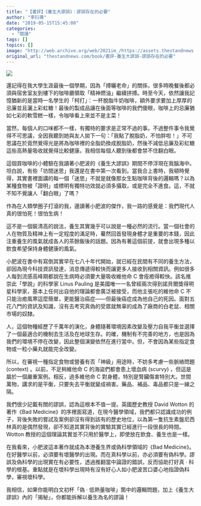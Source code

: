 ```yaml
---
title: "【書評】《養生大謬誤》：謬誤存在的必要"
author: "李衍蒨"
date: "2019-05-15T15:45:00"
categories:
  - "閱讀"
tags: []
topics: []
image: "http://web.archive.org/web/2021im_/https://assets.thestandnews.com/media/photos/brain-01_CXSXa_a0yKn2e.png"
original_url: "thestandnews.com/book/書評-養生大謬誤-謬誤存在的必要"
---
```

![](http://web.archive.org/web/2021im_/https://assets.thestandnews.com/media/photos/brain-01_CXSXa_a0yKn2e.png)

還記得在我大學生涯最後一個學期，因為「搏曬老命」的關係，很多時晚餐後都必須與宿舍室友到樓下的咖啡廳領取「精神燃油」繼續拼搏。時至今天，依然讓我記憶猶新的是當時一名學生的「柯打」：一杯脫脂牛奶咖啡，額外要求要加上厚厚的忌廉並且灑上彩虹糖！最後的製成品讓在後面等咖啡的我們傻眼，咖啡上的忌廉猶如七彩的軟雪糕一樣，令咖啡看上來並不是主菜！

當然，每個人的口味都不一樣，有獨特的要求是正常不過的事。不過整件事令我覺得不可思議，全因我聽到她與友人拋下一句：「我點了脫脂奶，不怕胖啦！」不可思議在於竟然覺得光是將為咖啡裡的全脂奶換成脫脂奶，然後不減低忌廉及彩虹糖這些高熱量吸收就覺得比較健康。我相信每個人聽到後都會禁不住翻白眼。

這個買咖啡的小體驗在我讀著小肥波的《養生大謬誤》期間不停浮現在我腦海中。坦白說，有些「坊間迷思」我還是在書中第一次看到。當我合上書時，我頓時覺得，其實書裡面講的每一個「迷思」不就是就像那女生點咖啡背後的邏輯嗎？以為某種食物被「證明」或標明有獨特功效就必須多攝取，或是完全不進食。這，不就不知不覺讓人「翻白眼」了嗎？

作為在人類學圈子打滾的我，邊讀著小肥波的傑作，我一路的感覺是：我們現代人真的很怕死！很怕生病！

這不是一個裝清高的說法，養生其實幾乎可以說是一種必然的流行。當一個社會的人在物質及精神上有一定程度的滿足時，驀然回首發現身體才是重要的本錢，因此注重養生的風氣就成各人的茶餘飯後的話題。因為有著這個前提，就會出現多種以飲食希望保持身體健康的風氣。

小肥波在書中有寫倒其實早在七八十年代開始，就已經在民間有不同的養生方法， 卻因為現今科技資訊發達，消息傳遞得較快而讓更多人接收到相關資訊。例如很多人每到流感高峰期都說在生病時必須要大量吸收維他命 C 會痊癒得較快。該名推崇此「學說」的科學家 Linus Pauling 是美國唯一一名曾經兩次得到諾貝爾獎得明星科學家，基本上任何出自他的理論都會廣泛被接受，而他主張吃的維他命 C 不只能治癒風寒這麼簡單，更能醫治癌症——但最後癌症成為他自己的死因。面對五花八門的資訊及知識，沒有去考究真偽的受眾就無辜的成為了廠商的白老鼠、相關市場的奴隸。

人，這個物種經歷了千萬年的演化，身體隨著環境因素改變及壓力自我平衡並選擇了一個最適合的機制去生活及在地球生存。的確，機制有不完善的地方，也是因為我們的環境不停在改變，因此整個演變依然在進行當中。但，不會因為某些指定食物或一粒小藥丸就能完全改變。

所以，在審視一種指定食物或營養有否「神級」用途時，不妨多考慮一些脈絡問題 (context) 。以前，不足夠維他命 C 的海盜們都會患上壞血病 (scurvy) ，但這是屬於一個嚴重案例。相反，過多維他命 C 對身體，特別是腎臟傷害特別大。世間萬物，講求的是平衡，只要失去平衡就變成禍害。藥品、補品、毒品都只是一線之隔。

我們很少記載有關的謬誤，認為這根本不值一提。英國歷史教授 David Wotton 的著作《Bad Medicine》的序裡面寫道，在現今醫學領域，我們都只認識成功的例子，背後失敗的嘗試及案例卻沒有得到該有的歷史地位，以為第一隻抗生素盤尼西林真的是偶然發現，卻不知道其實背後的實驗其實已經進行一段很長的時間。 Wotton 教授的這個理論其實並不只用於醫學上，即使放在飲食、養生也是一樣。

在我看來，小肥波這本著作就成為本港養生界或偽科學領域的《Bad Medicine》。在好醫學以前，必須要有壞醫學的出現。而在真科學以前，亦必須要有偽科學。謬誤及偽科學的出現實在有必要性，透過推翻當中論證的錯誤，反而協助打好真 · 科學的根基。重點就是在壞科學出現時有沒有好心人如小肥波苦口婆心地指證偽科學，審視壞科學。

我相信，如果你能明白文初杯「偽 · 低熱量咖啡」箇中的邏輯問題，加上《養生大謬誤》內的「揭秘」，你都能拆解以養生為名的謬論！